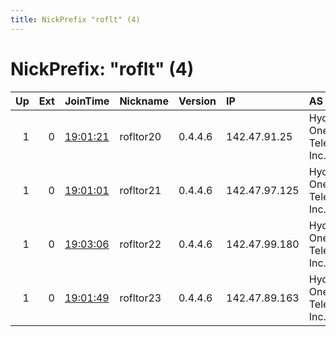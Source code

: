 ```yaml
---
title: NickPrefix "roflt" (4)
---
```


# NickPrefix: "roflt" (4)

|   Up |   Ext | JoinTime                                                                                            | Nickname   | Version   | IP            | AS                     | CC   |   ORp |   Dirp | OS    | Contact                             |   eFamMembers |
|-----:|------:|:----------------------------------------------------------------------------------------------------|:-----------|:----------|:--------------|:-----------------------|:-----|------:|-------:|:------|:------------------------------------|--------------:|
|    1 |     0 | [19:01:21](https://metrics.torproject.org/rs.html#details/7DC04F0DE73EC3F06E618FA9D12E9F9EECCCDF73) | rofltor20  | 0.4.4.6   | 142.47.91.25  | Hydro One Telecom Inc. | ca   |  9001 |   9030 | Linux | tor a rofl.cat - 17bD7EWsSXrqrqk2ib |            14 |
|    1 |     0 | [19:01:01](https://metrics.torproject.org/rs.html#details/1896FD33C84D186A70DB8E5B5788D25966B07E7B) | rofltor21  | 0.4.4.6   | 142.47.97.125 | Hydro One Telecom Inc. | ca   |  9001 |   9030 | Linux | tor a rofl.cat - 17bD7EWsSXrqrqk2ib |            14 |
|    1 |     0 | [19:03:06](https://metrics.torproject.org/rs.html#details/3D9B0C98C335C22641C3F6069AE60698FEF4386A) | rofltor22  | 0.4.4.6   | 142.47.99.180 | Hydro One Telecom Inc. | ca   |  9001 |   9030 | Linux | tor a rofl.cat - 17bD7EWsSXrqrqk2ib |            14 |
|    1 |     0 | [19:01:49](https://metrics.torproject.org/rs.html#details/066FD2501916F6D5174FBAC86CE48C11F7D3EFE6) | rofltor23  | 0.4.4.6   | 142.47.89.163 | Hydro One Telecom Inc. | ca   |  9001 |   9030 | Linux | tor a rofl.cat - 17bD7EWsSXrqrqk2ib |            14 |
